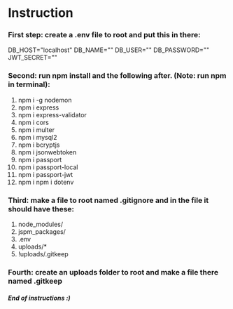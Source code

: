 # Instruction

### First step: create a .env file to root and put this in there:
DB_HOST="localhost"
DB_NAME=""
DB_USER=""
DB_PASSWORD=""
JWT_SECRET=""

### Second: run npm install and the following after. (Note: run npm in terminal):
1. npm i -g nodemon
2. npm i express
3. npm i express-validator
4. npm i cors
5. npm i multer
6. npm i mysql2
7. npm i bcryptjs
8. npm i jsonwebtoken
9. npm i passport
10. npm i passport-local
11. npm i passport-jwt
12. npm i npm i dotenv

### Third: make a file to root named .gitignore and in the file it should have these:
1. node_modules/
2. jspm_packages/
3. .env
4. uploads/*
5. !uploads/.gitkeep

### Fourth: create an uploads folder to root and make a file there named .gitkeep

##### End of instructions :)

